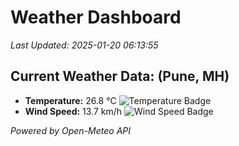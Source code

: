 
# Weather Dashboard

_Last Updated: 2025-01-20 06:13:55_

## Current Weather Data: (Pune, MH)
- **Temperature:** 26.8 °C ![Temperature Badge](https://img.shields.io/badge/Temperature-Medium%20Temp-green)
- **Wind Speed:** 13.7 km/h ![Wind Speed Badge](https://img.shields.io/badge/Wind%20Speed-Low%20Wind-blue)

*Powered by Open-Meteo API*
